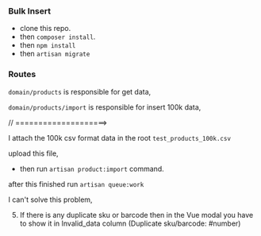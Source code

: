 ### Bulk Insert

- clone this repo.
- then `composer install`.
- then `npm install`
- then `artisan migrate`

### Routes

`domain/products` is responsible for get data,

`domain/products/import` is responsible for insert 100k data,

// ====================>

I attach the 100k csv format data in the root `test_products_100k.csv`

upload this file,

- then run `artisan product:import` command.

after this finished run `artisan queue:work`

I can't solve this problem,

5. If there is any duplicate sku or barcode then in the Vue modal you have to show it in
   Invalid_data column (Duplicate sku/barcode: #number)
